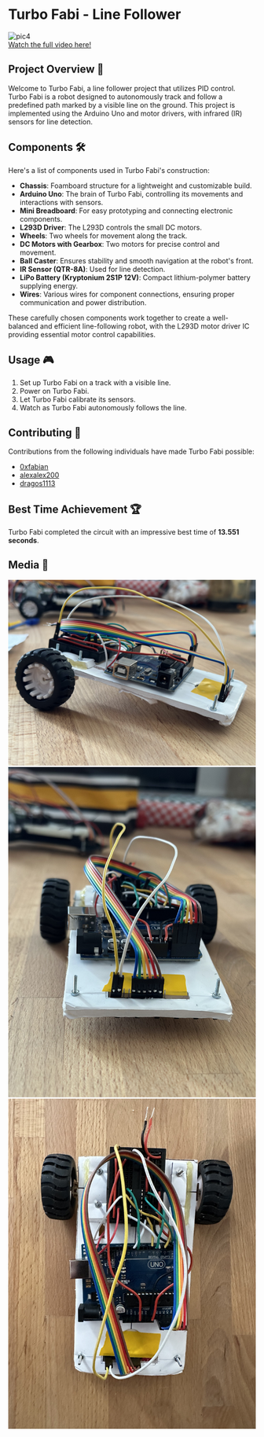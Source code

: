 # Turbo Fabi - Line Follower

![pic4](./media/pic4.gif)  
[Watch the full video here!](https://youtu.be/HdzTXu5iEFA)

## Project Overview 🤖

Welcome to Turbo Fabi, a line follower project that utilizes PID control. Turbo Fabi is a robot designed to autonomously track and follow a predefined path marked by a visible line on the ground. This project is implemented using the Arduino Uno and motor drivers, with infrared (IR) sensors for line detection.

## Components 🛠️

Here's a list of components used in Turbo Fabi's construction:

- **Chassis**: Foamboard structure for a lightweight and customizable build.
- **Arduino Uno**: The brain of Turbo Fabi, controlling its movements and interactions with sensors.
- **Mini Breadboard**: For easy prototyping and connecting electronic components.
- **L293D Driver**: The L293D controls the small DC motors.
- **Wheels**: Two wheels for movement along the track.
- **DC Motors with Gearbox**: Two motors for precise control and movement.
- **Ball Caster**: Ensures stability and smooth navigation at the robot's front.
- **IR Sensor (QTR-8A)**: Used for line detection.
- **LiPo Battery (Kryptonium 2S1P 12V)**: Compact lithium-polymer battery supplying energy.
- **Wires**: Various wires for component connections, ensuring proper communication and power distribution.

These carefully chosen components work together to create a well-balanced and efficient line-following robot, with the L293D motor driver IC providing essential motor control capabilities.

## Usage 🎮

1. Set up Turbo Fabi on a track with a visible line.
2. Power on Turbo Fabi.
3. Let Turbo Fabi calibrate its sensors.
4. Watch as Turbo Fabi autonomously follows the line.

## Contributing 🤝

Contributions from the following individuals have made Turbo Fabi possible:

- [0xfabian](https://github.com/0xfabian)
- [alexalex200](https://github.com/alexalex200)
- [dragos1113](https://github.com/dragos1113)

## Best Time Achievement 🏆

Turbo Fabi completed the circuit with an impressive best time of **13.551 seconds**.
 
## Media 📸
![pic1](./media/pic1.png)
![pic2](./media/pic2.png)
![pic3](./media/pic3.png)
